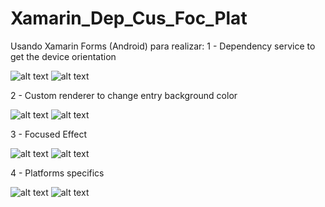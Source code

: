 # Xamarin_Dep_Cus_Foc_Plat
Usando Xamarin Forms (Android) para realizar:
1 - Dependency service to get the device orientation

![alt text](https://github.com/Steff10740/Xamarin_Dep_Cus_Foc_Plat/blob/main/DeviceOrientation1.JPG)
![alt text](https://github.com/Steff10740/Xamarin_Dep_Cus_Foc_Plat/blob/main/DeviceOrientation2.JPG)

2 - Custom renderer to change entry background color

![alt text](https://github.com/Steff10740/Xamarin_Dep_Cus_Foc_Plat/blob/main/CustomRenderer1.JPG)
![alt text](https://github.com/Steff10740/Xamarin_Dep_Cus_Foc_Plat/blob/main/CustomRenderer2.JPG)

3 - Focused Effect

![alt text](https://github.com/Steff10740/Xamarin_Dep_Cus_Foc_Plat/blob/main/DeviceOrientation1.JPG)
![alt text](https://github.com/Steff10740/Xamarin_Dep_Cus_Foc_Plat/blob/main/DeviceOrientation2.JPG)

4 - Platforms specifics

![alt text](https://github.com/Steff10740/Xamarin_Dep_Cus_Foc_Plat/blob/main/DeviceOrientation1.JPG)
![alt text](https://github.com/Steff10740/Xamarin_Dep_Cus_Foc_Plat/blob/main/DeviceOrientation2.JPG)
